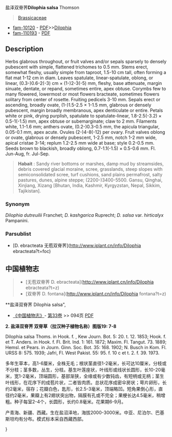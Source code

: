 盐泽双脊荠**Dilophia salsa** Thomson

> [Brassicaceae](http://www.iplant.cn/info/Brassicaceae?t=foc)
* [fam-10120](http://www.iplant.cn/foc/fam/10120) - [PDF](http://www.iplant.cn/foc/pdf/Brassicaceae.pdf)>>[Dilophia](http://www.iplant.cn/info/Dilophia?t=foc)
* [fam-110193](http://www.iplant.cn/foc/fam/110193) - [PDF](http://www.iplant.cn/foc/pdf/Dilophia.pdf)

## Description

Herbs glabrous throughout, or fruit valves and/or sepals sparsely to densely pubescent with simple, flattened trichomes to 0.5 mm. Stems erect, somewhat fleshy, usually simple from taproot, 1.5-10 cm tall, often forming a flat mat 1-12 cm in diam. Leaves spatulate, linear-spatulate, oblong, or linear, (0.3-)0.6-2(-3) cm × (1-)2-3(-5) mm, fleshy, base attenuate, margin sinuate, dentate, or repand, sometimes entire, apex obtuse. Corymbs few to many flowered, lowermost or most flowers bracteate, sometimes flowers solitary from center of rosette. Fruiting pedicels 3-10 mm. Sepals erect or ascending, broadly ovate, (1-)1.5-2.5 × 1-1.5 mm, glabrous or densely pubescent, margin broadly membranous, apex denticulate or entire. Petals white or pink, drying purplish, spatulate to spatulate-linear, 1.8-2.5(-3.2) × 0.5-1(-1.5) mm, apex obtuse or subemarginate; claw to 2 mm. Filaments white, 1.1-1.6 mm; anthers ovate, (0.2-)0.3-0.5 mm, the apicula triangular, 0.05-0.1 mm, apex acute. Ovules (2-)4-8(-12) per ovary. Fruit valves oblong or ovate, glabrous or densely pubescent, 1-2.5 mm, notch 1-2 mm wide, apical cristae 3-14; replum 1.2-2.5 mm wide at base; style 0.2-0.5 mm. Seeds brown to blackish, broadly oblong, 0.7-1.1(-1.5) × 0.5-0.6 mm. Fl. Jun-Aug, fr. Jul-Sep.


> **Habait** : 
> Sandy river bottoms or marshes, damp mud by streamsides, debris covered glacial moraine, scree, grasslands, steep slopes with semiconsolidated scree, turf cushions, sand plains permafrost, salty pastures, dunes, alpine steppe; (2200-)3400-5500. Gansu, Qinghai, Xinjiang, Xizang [Bhutan, India, Kashmir, Kyrgyzstan, Nepal, Sikkim, Tajikistan].

### Synonym
*Dilophia dutreuilii* Franchet; *D. kashgarica* Ruprecht; *D. salsa* var. *hirticalyx* Pampanini.



### Parsublist

* [D.  ebracteata  无苞双脊荠](http://www.iplant.cn/info/Dilophia ebracteata?t=foc)

## 中国植物志

> * [无苞双脊荠  D.  ebracteata](http://www.iplant.cn/info/Dilophia ebracteata?t=z)
> * [双脊荠  D.  fontana](http://www.iplant.cn/info/Dilophia fontana?t=z)


**盐泽双脊荠 Dilophia salsa",


* [《中国植物志》](http://www.iplant.cn/frps)- [第33卷](http://www.iplant.cn/frps/vol/33) >> 094页 [PDF](http://www.iplant.cn/frps/pdf/33/094.PDF)

**2. 盐泽双脊荠 双脊草（拉汉种子植物名称）图版19: 7-8**

Dilophia salsa Thoms. in Hook. f. , Kew Journ. Bot. 5: 20. t. 12. 1853; Hook. f. et T. Anders. in Hook. f. Fl. Brit. Ind. 1: 161. 1872; Maxim. Fl. Tangut. 73. 1889; Hemsl. et Pears. in Journ. Ginn. Soc. Bot. 35: 168. 1902; N. Busch in Kom. Fl. URSS 8: 575. 1939; Jafri, Fl. West Pakist. 55: 95. f. 10 c et t. 2. f. 39. 1973.

多年生草本，高1-6厘米，全株无毛；根状茎直径1-2毫米，长可达10厘米，分枝或不分枝；茎多数，丛生，分枝。基生叶莲座状，叶线形或线状长圆形，长10-20毫米，宽1-2毫米，顶端圆形，基部渐狭，全缘或有少数钝齿，有短柄或无柄；茎生叶线形，在花序下的成苞片状，二者皆肉质。总状花序成密伞房状；萼片卵形，长约2毫米，宿存；花瓣白色，匙形，长2.5-3毫米，顶端略凹。短角果倒心形，直径约2毫米，果瓣上有2翅状突出物，隔膜有孔或不完全；果梗长达4.5毫米，稍增粗。种子每室2-4个，长圆形，长约0.8毫米。花果期6-9月。

产青海、新疆、西藏。生在盐沼泽地，海拔2000-3000米。中亚、尼泊尔、巴基斯坦均有分布。模式标本采自西藏西部。



}